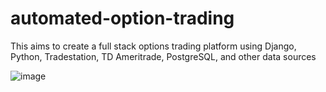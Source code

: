 # automated-option-trading
This aims to create a full stack options trading platform using Django, Python, Tradestation, TD Ameritrade, PostgreSQL, and other data sources 

![image](https://user-images.githubusercontent.com/75344629/108279775-214b4900-714b-11eb-8571-ad0d2963c11c.png)
